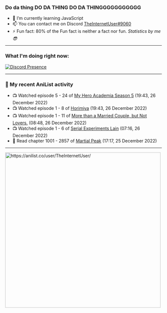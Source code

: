 ### Do da thing DO DA THING DO DA THINGGGGGGGGGGG

- 🌱 I’m currently learning JavaScript
- 📫 You can contact me on Discord [TheInternetUser#9060](https://discord.com/users/534117072796385300)
- ⚡ Fun fact: 80% of the Fun fact is neither a fact nor fun. _Statistics by me 😎_
<hr>
 
### What I'm doing right now:
[![Discord Presence](https://lanyard.cnrad.dev/api/534117072796385300)](https://discord.com/users/534117072796385300)
<hr>
  
### 🌸 My recent AniList activity

<!-- ANILIST_ACTIVITY:start -->

-   📺 Watched episode 5 - 24 of [My Hero Academia Season 5](https://anilist.co/anime/117193) (19:43, 26 December 2022)
-   📺 Watched episode 1 - 8 of [Horimiya](https://anilist.co/anime/124080) (19:43, 26 December 2022)
-   📺 Watched episode 1 - 11 of [More than a Married Couple, but Not Lovers.](https://anilist.co/anime/141949) (08:48, 26 December 2022)
-   📺 Watched episode 1 - 6 of [Serial Experiments Lain](https://anilist.co/anime/339) (07:16, 26 December 2022)
-   📖 Read chapter 1001 - 2857 of [Martial Peak](https://anilist.co/manga/104494) (17:17, 25 December 2022)

<!-- ANILIST_ACTIVITY:end -->
<hr>

<img width="500" alt="https://anilist.co/user/TheInternetUser/" src="https://img.anili.st/User/929966"/>
